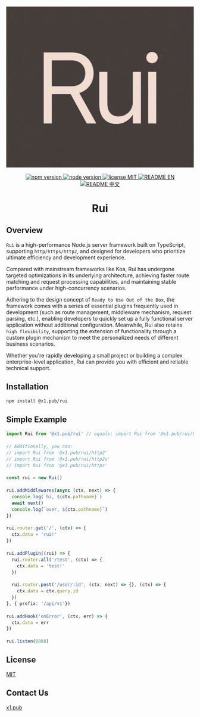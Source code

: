 <p align="center">
  <img src="https://github.com/x1-pub/rui/raw/main/docs/logo.jpg" alt="Rui is a TypeScript-based Node.js server-side framework"/>
</p>

<p align="center">
  <a href="https://www.npmjs.com/package/@x1.pub/rui">
    <img src="https://img.shields.io/badge/npm-%3E%3D10-blue" alt="npm version" >
  </a>
  <a href="https://nodejs.org/en/about/previous-releases">
    <img src="https://img.shields.io/badge/node-%3E%3D18-green" alt="node version">
  </a>
  <a href="https://github.com/x1-pub/rui/raw/main/LICENSE">
    <img src="https://img.shields.io/badge/license-MIT-yellow" alt="license MIT">
  </a>
  <a href="https://github.com/x1-pub/rui/blob/main/README.md">
    <img src="https://img.shields.io/badge/README-EN-yellow" alt="README EN">
  </a>
  <a href="https://github.com/x1-pub/rui/blob/main/README-CN.md">
    <img src="https://img.shields.io/badge/README-%E4%B8%AD%E6%96%87-yellow" alt="README 中文">
  </a>
</p>

<h1 align="center">Rui</h1>

## Overview

`Rui` is a high-performance Node.js server framework built on TypeScript, supporting `http/https/http2`, and designed for developers who prioritize ultimate efficiency and development experience.

Compared with mainstream frameworks like Koa, Rui has undergone targeted optimizations in its underlying architecture, achieving faster route matching and request processing capabilities, and maintaining stable performance under high-concurrency scenarios.

Adhering to the design concept of `Ready to Use Out of the Box`, the framework comes with a series of essential plugins frequently used in development (such as route management, middleware mechanism, request parsing, etc.), enabling developers to quickly set up a fully functional server application without additional configuration. Meanwhile, Rui also retains `high flexibility`, supporting the extension of functionality through a custom plugin mechanism to meet the personalized needs of different business scenarios.

Whether you're rapidly developing a small project or building a complex enterprise-level application, Rui can provide you with efficient and reliable technical support.

## Installation

```shell
npm install @x1.pub/rui
```

## Simple Example

```typescript
import Rui from '@x1.pub/rui' // equals: import Rui from '@x1.pub/rui/http'

// Additionally, you can:
// import Rui from '@x1.pub/rui/http2'
// import Rui from '@x1.pub/rui/http2s'
// import Rui from '@x1.pub/rui/https'

const rui = new Rui()

rui.addMiddlewares(async (ctx, next) => {
  console.log(`hi, ${ctx.pathname}`)
  await next()
  console.log(`over, ${ctx.pathname}`)
})

rui.router.get('/', (ctx) => {
  ctx.data = 'rui!'
})

rui.addPlugin((rui) => {
  rui.router.all('/test', (ctx) => {
    ctx.data = 'test!'
  })

  rui.router.post('/user/:id', (ctx, next) => {}, (ctx) => {
    ctx.data = ctx.query.id
  })
}, { prefix: '/api/v1'})

rui.addHook('onError', (ctx, err) => {
  ctx.data = err
})

rui.listen(8888)
```

## License

[MIT](https://github.com/x1-pub/rui/raw/main/LICENSE)

## Contact Us

[x1.pub](https://x1.pub/about)
